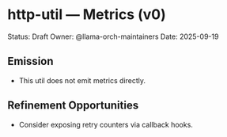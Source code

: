 # http-util — Metrics (v0)

Status: Draft
Owner: @llama-orch-maintainers
Date: 2025-09-19

## Emission

- This util does not emit metrics directly.

## Refinement Opportunities

- Consider exposing retry counters via callback hooks.
